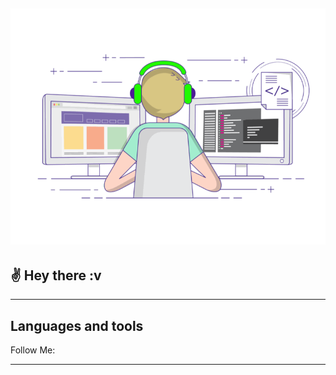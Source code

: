 [![Header](https://github.com/AntonAduisky/antonaduisky/blob/main/assets/CODER.gif)](https://github.com/AntonAduisky)
--------------------------

## :v: Hey there :v

--------------------------

Languages and tools
--------------------------

Follow Me:

--------------------------
